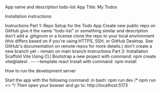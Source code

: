 App name and description
todo-list App
Title: My Todos


Installation instructions

Instructions Part 1: Repo Setup for the Todo App
Create new public repo on GitHub
give it the name "todo-list" or something similar and description
don't add a .gitignore or a license
clone the repo to your local environment (this differs based on if you're using HTTPS, SSH, or GitHub Desktop. See GitHub's documentation on remote repos for more details.)
don't create a new branch yet - remain on main branch
Instructions Part 2: Installation
Scaffold Vite Using CLI
Bootstrap a new project with command: npm create vite@latest . -- --template react
Install with command: npm install



How to run the development server

Start the app with the following command:
in bash: npm run dev   /* npm run <<scriptKey>> */
Then open your bowser and go to: http://localhost:5173
